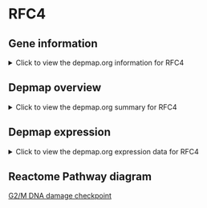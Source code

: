<h1>RFC4</h1>

<h2>Gene information</h2>
<details>
  <summary>Click to view the depmap.org information for RFC4</summary>
  <iframe src="https://depmap.org/portal/gene/RFC4?tab=about" style="border:none;width:100%;height:800px"></iframe>
</details>

<h2>Depmap overview</h2>
<details>
  <summary>Click to view the depmap.org summary for RFC4</summary>
  <iframe src="https://depmap.org/portal/gene/RFC4?tab=overview" style="border:none;width:100%;height:800px"></iframe>
</details>

<h2>Depmap expression</h2>
<details>
  <summary>Click to view the depmap.org expression data for RFC4</summary>
  <iframe src="https://depmap.org/portal/gene/RFC4?tab=characterization" style="border:none;width:100%;height:800px"></iframe>
</details>



<h2>Reactome Pathway diagram</h2>
<a href="https://reactome.org/PathwayBrowser/#/R-HSA-69473" target="_BLANK">G2/M DNA damage checkpoint</a>



